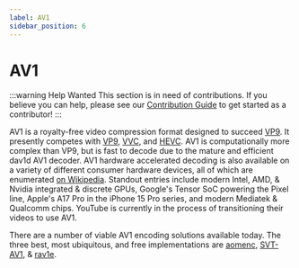 ```yaml
---
label: AV1
sidebar_position: 6
---
```


# AV1

:::warning Help Wanted
This section is in need of contributions. If you believe you can help, please see our [Contribution Guide](../contribution-guide.md) to get started as a contributor!
:::

AV1 is a royalty-free video compression format designed to succeed [VP9](../video/VP9.md). It presently competes with [VP9](../video/VP9.md), [VVC](../video/VVC.md), and [HEVC](../video/HEVC.md). AV1 is computationally more complex than VP9, but is fast to decode due to the mature and efficient dav1d AV1 decoder. AV1 hardware accelerated decoding is also available on a variety of different consumer hardware devices, all of which are enumerated [on Wikipedia](https://en.wikipedia.org/wiki/AV1#Hardware). Standout entries include modern Intel, AMD, & Nvidia integrated & discrete GPUs, Google's Tensor SoC powering the Pixel line, Apple's A17 Pro in the iPhone 15 Pro series, and modern Mediatek & Qualcomm chips. YouTube is currently in the process of transitioning their videos to use AV1.

There are a number of viable AV1 encoding solutions available today. The three best, most ubiquitous, and free implementations are [aomenc](../encoders/aomenc.md), [SVT-AV1](../encoders/SVT-AV1.md), & [rav1e](../encoders/rav1e.md).